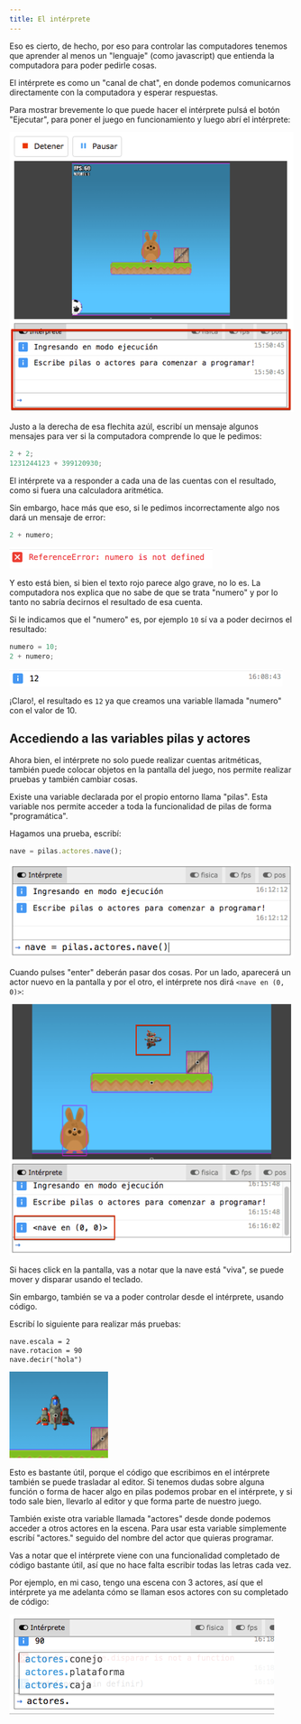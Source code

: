 ```yaml
---
title: El intérprete
---
```


Eso es cierto, de hecho, por eso para controlar las computadores tenemos que aprender al menos un "lenguaje" (como javascript) que entienda la computadora para poder pedirle cosas.

El intérprete es como un "canal de chat", en donde podemos comunicarnos directamente con la computadora y esperar respuestas.

Para mostrar brevemente lo que puede hacer el intérprete pulsá el botón "Ejecutar", para poner el juego en funcionamiento y luego abrí el intérprete:

![](imagenes/interprete.assets/image-20181225155449714-5764089.png)

Justo a la derecha de esa flechita azúl, escribí un mensaje algunos mensajes para ver si la computadora comprende lo que le pedimos:

```typescript
2 + 2;
1231244123 + 399120930;
```

El intérprete va a responder a cada una de las cuentas con el resultado, como si fuera una calculadora aritmética.

Sin embargo, hace más que eso, si le pedimos incorrectamente algo nos dará un mensaje de error:

```typescript
2 + numero;
```

![](imagenes/interprete.assets/image-20181225160605415-5764765.png)

Y esto está bien, si bien el texto rojo parece algo grave, no lo es. La computadora nos explica que no sabe de que se trata "numero" y por lo tanto no sabría decirnos el resultado de esa cuenta.

Si le indicamos que el "numero" es, por ejemplo `10` sí va a poder decirnos el resultado:

```typescript
numero = 10;
2 + numero;
```

![](imagenes/interprete.assets/image-20181225160853765-5764933.png)

¡Claro!, el resultado es `12` ya que creamos una variable llamada "numero" con el valor de 10.

## Accediendo a las variables pilas y actores

Ahora bien, el intérprete no solo puede realizar cuentas aritméticas, también puede colocar objetos en la pantalla del juego, nos permite realizar pruebas y también cambiar cosas.

Existe una variable declarada por el propio entorno llama "pilas". Esta variable nos permite acceder a toda la funcionalidad de pilas de forma "programática".

Hagamos una prueba, escribí:

```typescript
nave = pilas.actores.nave();
```

![](imagenes/interprete.assets/image-20181225161330731-5765210.png)

Cuando pulses "enter" deberán pasar dos cosas. Por un lado, aparecerá un actor nuevo en la pantalla y por el otro, el intérprete nos dirá `<nave en (0, 0)>`:

![](imagenes/interprete.assets/image-20181225161717860-5765437.png)

Si haces click en la pantalla, vas a notar que la nave está "viva", se puede mover y disparar usando el teclado.

Sin embargo, también se va a poder controlar desde el intérprete, usando código.

Escribí lo siguiente para realizar más pruebas:

```
nave.escala = 2
nave.rotacion = 90
nave.decir("hola")
```

![](imagenes/interprete.assets/image-20181225161954962-5765595.png)

Esto es bastante útil, porque el código que escribimos en el intérprete también se puede trasladar al editor. Si tenemos dudas sobre alguna función o forma de hacer algo en pilas podemos probar en el intérprete, y si todo sale bien, llevarlo al editor y que forma parte de nuestro juego.

También existe otra variable llamada "actores" desde donde podemos acceder a otros actores en la escena. Para usar esta variable simplemente escribí "actores." seguido del nombre del actor que quieras programar.

Vas a notar que el intérprete viene con una funcionalidad completado de código bastante útil, así que no hace falta escribir todas las letras cada vez.

Por ejemplo, en mi caso, tengo una escena con 3 actores, así que el intérprete ya me adelanta cómo se llaman esos actores con su completado de código:

![](imagenes/interprete.assets/image-20181225162435049-5765875.png)
